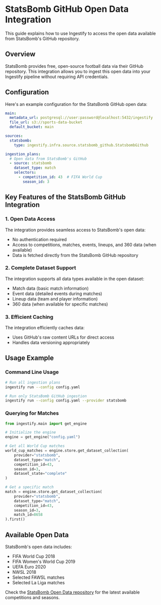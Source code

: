 # StatsBomb GitHub Open Data Integration

This guide explains how to use Ingestify to access the open data available from StatsBomb's GitHub repository.

## Overview

StatsBomb provides free, open-source football data via their GitHub repository. This integration allows you to ingest this open data into your Ingestify pipeline without requiring API credentials.

## Configuration

Here's an example configuration for the StatsBomb GitHub open data:

```yaml
main:
  metadata_url: postgresql://user:password@localhost:5432/ingestify
  file_url: s3://sports-data-bucket
  default_bucket: main

sources:
  statsbomb:
    type: ingestify.infra.source.statsbomb_github.StatsbombGithub

ingestion_plans:
  # Open data from StatsBomb's GitHub
  - source: statsbomb
    dataset_type: match
    selectors:
      - competition_id: 43  # FIFA World Cup
        season_id: 3
```

## Key Features of the StatsBomb GitHub Integration

### 1. Open Data Access

The integration provides seamless access to StatsBomb's open data:

- No authentication required
- Access to competitions, matches, events, lineups, and 360 data (when available)
- Data is fetched directly from the StatsBomb GitHub repository

### 2. Complete Dataset Support

The integration supports all data types available in the open dataset:

- Match data (basic match information)
- Event data (detailed events during matches)
- Lineup data (team and player information)
- 360 data (when available for specific matches)

### 3. Efficient Caching

The integration efficiently caches data:

- Uses GitHub's raw content URLs for direct access
- Handles data versioning appropriately

## Usage Example

### Command Line Usage

```bash
# Run all ingestion plans
ingestify run --config config.yaml

# Run only StatsBomb GitHub ingestion
ingestify run --config config.yaml --provider statsbomb
```

### Querying for Matches

```python
from ingestify.main import get_engine

# Initialize the engine
engine = get_engine("config.yaml")

# Get all World Cup matches
world_cup_matches = engine.store.get_dataset_collection(
    provider="statsbomb",
    dataset_type="match",
    competition_id=43,
    season_id=3,
    dataset_state="complete"
)

# Get a specific match
match = engine.store.get_dataset_collection(
    provider="statsbomb",
    dataset_type="match",
    competition_id=43,
    season_id=3,
    match_id=8658
).first()
```

## Available Open Data

StatsBomb's open data includes:

- FIFA World Cup 2018
- FIFA Women's World Cup 2019
- UEFA Euro 2020
- NWSL 2018
- Selected FAWSL matches
- Selected La Liga matches

Check the [StatsBomb Open Data repository](https://github.com/statsbomb/open-data) for the latest available competitions and seasons.
